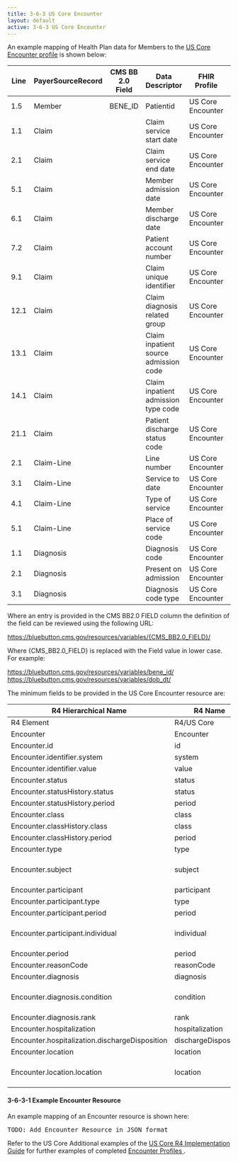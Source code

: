 ```yaml
---
title: 3-6-3 US Core Encounter
layout: default
active: 3-6-3 US Core Encounter
---
```


An example mapping of Health Plan data for Members to the [US Core Encounter profile](https://build.fhir.org/ig/HL7/US-Core-R4/StructureDefinition-us-core-encounter.html) is shown below:

| Line | PayerSourceRecord | CMS BB 2.0 Field | Data Descriptor                       | FHIR Profile      | Profile Field                                                            | ValueSet                                                                      | Notes                              |
|------|-------------------|------------------|---------------------------------------|-------------------|--------------------------------------------------------------------------|-------------------------------------------------------------------------------|------------------------------------|
| 1.5  | Member            | BENE_ID          | Patientid                             | US Core Encounter | .subject                                                                 |                                                                               | Reference(Patient)                 |
| 1.1  | Claim             |                  | Claim service start date              | US Core Encounter | .period.start                                                            |                                                                               |                                    |
| 2.1  | Claim             |                  | Claim service end date                | US Core Encounter | .period.end                                                              |                                                                               |                                    |
| 5.1  | Claim             |                  | Member admission date                 | US Core Encounter | .period.start                                                            |                                                                               | Overrides claim service start date |
| 6.1  | Claim             |                  | Member discharge date                 | US Core Encounter | .period.end                                                              |                                                                               | Overrides claim service end date   |
| 7.2  | Claim             |                  | Patient account number                | US Core Encounter | .subject                                                                 |                                                                               | Reference(Patient)                 |
| 9.1  | Claim             |                  | Claim unique identifier               | US Core Encounter | .identifier.id                                                           |                                                                               |                                    |
| 12.1 | Claim             |                  | Claim diagnosis related group         | US Core Encounter | .diagnosis.id                                                            |                                                                               | .diagnosis.use                     |
| 13.1 | Claim             |                  | Claim inpatient source admission code | US Core Encounter | .class                                                                   | http://build.fhir.org/v3/ActEncounterCode/vs.html                             |                                    |
| 14.1 | Claim             |                  | Claim inpatient admission type code   | US Core Encounter | .type                                                                    | https://build.fhir.org/ig/HL7/US-Core-R4/ValueSet-us-core-encounter-type.html | CPT Coding                         |
| 21.1 | Claim             |                  | Patient discharge status code         | US Core Encounter | .hospitalization.dischargeDisposition                                    |                                                                               |                                    |
| 2.1  | Claim-Line        |                  | Line number                           | US Core Encounter | .diagnosis.id                                                            |                                                                               |                                    |
| 3.1  | Claim-Line        |                  | Service to date                       | US Core Encounter | .diagnosis.condition.Reference(Procedure).occurence.occurrencePeriod.end |                                                                               |                                    |
| 4.1  | Claim-Line        |                  | Type of service                       | US Core Encounter | .diagnosis.condition.Reference(Procedure).type                           |                                                                               |                                    |
| 5.1  | Claim-Line        |                  | Place of service code                 | US Core Encounter | .location.location.Reference(Location).type                              |                                                                               |                                    |
| 1.1  | Diagnosis         |                  | Diagnosis code                        | US Core Encounter | .diagnosis.condition                                                     |                                                                               |                                    |
| 2.1  | Diagnosis         |                  | Present on admission                  | US Core Encounter | .diagnosis.condition                                                     | http://build.fhir.org/valueset-diagnosis-role.html                            | .diagnosis.use                     |
| 3.1  | Diagnosis         |                  | Diagnosis code type                   | US Core Encounter | .diagnosis.condition.Reference(Condition).code                           |                                                                               |                                    |

Where an entry is provided in the CMS BB2.0 FIELD column the definition of the field can be reviewed using the following URL:

https://bluebutton.cms.gov/resources/variables/{CMS_BB2.0_FIELD}/

Where {CMS_BB2.0_FIELD} is replaced with the Field value in lower case. For example:

https://bluebutton.cms.gov/resources/variables/bene_id/
https://bluebutton.cms.gov/resources/variables/dob_dt/

The minimum fields to be provided in the US Core Encounter resource are:

| R4 Hierarchical Name                           | R4 Name              | Card. | Type                                                             |
|------------------------------------------------|----------------------|-------|------------------------------------------------------------------|
| R4 Element                                     | R4/US Core           |       |                                                                  |
| Encounter                                      | Encounter            | 0..*  |                                                                  |
| Encounter.id                                   | id                   | 0..1  | id                                                               |
| Encounter.identifier.system                    | system               | 1..1  | uri                                                              |
| Encounter.identifier.value                     | value                | 1..1  | string                                                           |
| Encounter.status                               | status               | 1..1  | code                                                             |
| Encounter.statusHistory.status                 | status               | 1..1  | code                                                             |
| Encounter.statusHistory.period                 | period               | 1..1  | Period                                                           |
| Encounter.class                                | class                | 1..1  | Coding                                                           |
| Encounter.classHistory.class                   | class                | 1..1  | Coding                                                           |
| Encounter.classHistory.period                  | period               | 1..1  | Period                                                           |
| Encounter.type                                 | type                 | 1..*  | CodeableConcept                                                  |
| Encounter.subject                              | subject              | 1..1  | Reference(US Core Patient Profile)                               |
| Encounter.participant                          | participant          | 0..*  | BackboneElement                                                  |
| Encounter.participant.type                     | type                 | 0..*  | CodeableConcept                                                  |
| Encounter.participant.period                   | period               | 0..1  | Period                                                           |
| Encounter.participant.individual               | individual           | 0..1  | Reference(US Core Practitioner Profile)                          |
| Encounter.period                               | period               | 0..1  | Period                                                           |
| Encounter.reasonCode                           | reasonCode           | 0..*  | CodeableConcept                                                  |
| Encounter.diagnosis                            | diagnosis            | 0..*  | BackboneElement                                                  |
| Encounter.diagnosis.condition                  | condition            | 1..1  | Reference(US Core Condition Profile | US Core Procedure Profile) |
| Encounter.diagnosis.rank                       | rank                 | 0..1  | positiveInt                                                      |
| Encounter.hospitalization                      | hospitalization      | 0..1  | BackboneElement                                                  |
| Encounter.hospitalization.dischargeDisposition | dischargeDisposition | 0..1  | CodeableConcept                                                  |
| Encounter.location                             | location             | 0..*  | BackboneElement                                                  |
| Encounter.location.location                    | location             | 1..1  | Reference(US Core Location Profile)                              |


#### 3-6-3-1 Example Encounter Resource

An example mapping of an Encounter resource is shown here:

<pre>
TODO: Add Encounter Resource in JSON format
</pre>

Refer to the US Core Additional examples of the [US Core R4 Implementation Guide](https://build.fhir.org/ig/HL7/US-Core-R4/) for further examples of completed [Encounter Profiles ](https://build.fhir.org/ig/HL7/US-Core-R4/StructureDefinition-us-core-encounter.html).


